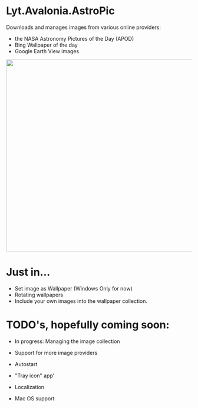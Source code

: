 # Lyt.Avalonia.AstroPic
Downloads and manages images from various online providers: 

- the NASA Astronomy Pictures of the Day (APOD) 
- Bing Wallpaper of the day 
- Google Earth View images

<p align="left"><img src="AstroPicScreenshot.png" height="520"/>

# Just in...

- Set image as Wallpaper (Windows Only for now)
- Rotating wallpapers
- Include your own images into the wallpaper collection.

# TODO's, hopefully coming soon: 

- In progress: Managing the image collection 

- Support for more image providers 
- Autostart 
- "Tray icon" app'
- Localization
- Mac OS support
